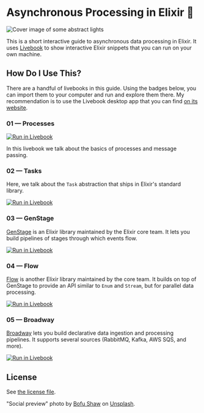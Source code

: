 # Asynchronous Processing in Elixir 🏃

![Cover image of some abstract lights][cover-image]

This is a short interactive guide to asynchronous data processing in Elixir. It
uses [Livebook][livebook] to show interactive Elixir snippets that you can run
on your own machine.

## How Do I Use This?

There are a handful of livebooks in this guide. Using the badges below, you can
import them to your computer and run and explore them there. My recommendation
is to use the Livebook desktop app that you can find [on its website][livebook].

### 01 — Processes

[![Run in Livebook](https://livebook.dev/badge/v1/blue.svg)](https://livebook.dev/run?url=https%3A%2F%2Fraw.githubusercontent.com%2Fwhatyouhide%2Fguide_async_processing_in_elixir%2Fmain%2F01-processes.livemd)

In this livebook we talk about the basics of processes and message passing.

### 02 — Tasks

Here, we talk about the `Task` abstraction that ships in Elixir's standard
library.

[![Run in Livebook](https://livebook.dev/badge/v1/blue.svg)](https://livebook.dev/run?url=https%3A%2F%2Fraw.githubusercontent.com%2Fwhatyouhide%2Fguide_async_processing_in_elixir%2Fmain%2F02-tasks.livemd)

### 03 — GenStage

[GenStage] is an Elixir library maintained by the Elixir core team. It lets you
build pipelines of stages through which events flow.

[![Run in Livebook](https://livebook.dev/badge/v1/blue.svg)](https://livebook.dev/run?url=https%3A%2F%2Fraw.githubusercontent.com%2Fwhatyouhide%2Fguide_async_processing_in_elixir%2Fmain%2F03-genstage.livemd)

### 04 — Flow

[Flow] is another Elixir library maintained by the core team. It builds on top
of GenStage to provide an API similar to `Enum` and `Stream`, but for parallel
data processing.

[![Run in Livebook](https://livebook.dev/badge/v1/blue.svg)](https://livebook.dev/run?url=https%3A%2F%2Fraw.githubusercontent.com%2Fwhatyouhide%2Fguide_async_processing_in_elixir%2Fmain%2F04-flow.livemd)

### 05 — Broadway

[Broadway] lets you build declarative data ingestion and processing pipelines.
It supports several sources (RabbitMQ, Kafka, AWS SQS, and more).

[![Run in Livebook](https://livebook.dev/badge/v1/blue.svg)](https://livebook.dev/run?url=https%3A%2F%2Fraw.githubusercontent.com%2Fwhatyouhide%2Fguide_async_processing_in_elixir%2Fmain%2F05-broadway.livemd)

## License

See [the license file](./LICENSE.txt).

"Social preview" photo by [Bofu Shaw](https://unsplash.com/@hikeshaw?utm_source=unsplash&utm_medium=referral&utm_content=creditCopyText) on [Unsplash](https://unsplash.com/s/photos/speed?utm_source=unsplash&utm_medium=referral&utm_content=creditCopyText).

[livebook]: https://livebook.dev
[GenStage]: https://github.com/elixir-lang/gen_stage
[Flow]: https://github.com/elixir-lang/flow
[Broadway]: https://elixir-broadway.org
[cover-image]: https://user-images.githubusercontent.com/3890250/182093532-159e5bcc-dcd7-40d7-9030-da914f3db0bb.jpg
